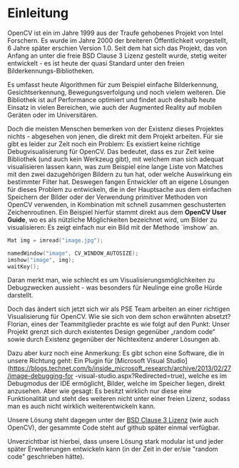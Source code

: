 Einleitung
===========

OpenCV ist ein im Jahre 1999 aus der Traufe gehobenes Projekt von Intel Forschern. Es wurde im
Jahre 2000 der breiteren Öffentlichkeit vorgestellt, 6 Jahre später erschien Version 1.0.
Seit dem hat sich das Projekt, das von Anfang an unter die freie BSD Clause 3 Lizenz gestellt
wurde, stetig weiter entwickelt - es ist heute der quasi Standard unter den freien
Bilderkennungs-Bibliotheken.

Es umfasst heute Algorithmen für zum Beispiel einfache Bilderkennung, Gesichtserkennung,
Bewegungsverfolgung und noch vielem weiteren. Die Bibliothek ist auf Performance optimiert und
findet auch deshalb heute Einsatz in vielen Bereichen, wie auch der Augmented Reality auf mobilen
Geräten oder im Universitären.

Doch die meisten Menschen bemerken von der Existenz dieses Projektes nichts - abgesehen von jenen,
die direkt mit dem Projekt arbeiten. Für sie gibt es leider zur Zeit noch ein Problem:
Es existiert keine richtige Debugvisualisierung für OpenCV. Das bedeutet, dass es zur Zeit keine
Bibliothek (und auch kein Werkzeug gibt), mit welchem man sich adequat visualisieren lassen kann,
was zum Beispiel eine lange Liste von Matches mit den zwei dazugehörigen Bildern zu tun hat, oder
welche Auswirkung ein bestimmter Filter hat. Deswegen fangen Entwickler oft an eigene Lösungen
für dieses Problem zu entwickeln, die in der Hauptsache aus dem einfachen Speichern der Bilder
oder der Verwendung primitiver Methoden von OpenCV verwenden, in Kombination mit schnell zusammen
geschusterten Zeichenroutinen. Ein Beispiel hierfür stammt direkt aus dem **OpenCV User Guide**,
wo es als nützliche Möglichkeiten bezeichnet wird, um Bilder zu visualisieren:
Es zeigt einfach nur ein Bild mit der Methode ´imshow´ an.

```c++
Mat img = imread("image.jpg");

namedWindow("image", CV_WINDOW_AUTOSIZE);
imshow("image", img);
waitKey();
```

Daran merkt man, wie schlecht es um Visualisierungsmöglichkeiten zu Debugzwecken aussieht - was
besonders für Neulinge eine große Hürde darstellt.

Doch das ändert sich jetzt sich wir als PSE Team arbeiten an einer richtigen Visualisierung für
OpenCV. Wie sie sich von dem schon erwähnten absetzt? Florian, eines der Teammitglieder prachte es
wie folgt auf den Punkt:
	Unser Projekt grenzt sich durch existentes Design gegenüber „random code“ sowie durch
Existenz gegenüber der Nichtexitenz anderer Lösungen ab.

Dazu aber kurz noch eine Anmerkung:
Es gibt schon eine Software, die in unsere Richtung geht: Ein Plugin für [Microsoft Visual
Studio](https://blogs.technet.com/b/inside_microsoft_research/archive/2013/02/27/image-debugging-for
-visual-studio.aspx?Redirected=true),
welche es im Debugmodus der IDE ermöglicht, Bilder, welche im Speicher liegen, direkt anzusehen.
Aber wie gesagt: Es besitzt wirklich nur diese eine Funktionalität und steht des weiteren nicht
unter einer freien Lizenz, sodass man es auch nicht wirklich weiterentwickeln kann.

Unsere Lösung steht dagegen unter der [BSD Clause 3
Lizenz](http://opensource.org/licenses/BSD-3-Clause) (wie auch OpenCV), der gesammte Code steht auf
github später einmal verfügbar.

Unverzichtbar ist hierbei, dass unsere Lösung stark modular ist und jeder später Erweiterungen
entwickeln kann (in der Zeit in der er/sie "random code" geschrieben hätte).
